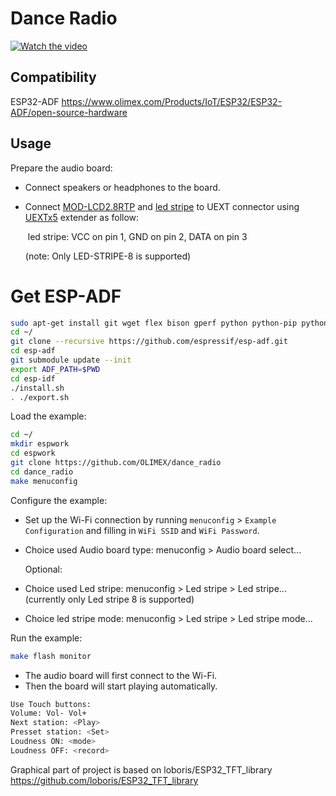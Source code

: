 # Dance Radio 

[![Watch the video](https://img.youtube.com/vi/gBpEz3MsBD0/maxresdefault.jpg)](https://youtu.be/gBpEz3MsBD0) 

## Compatibility

ESP32-ADF
https://www.olimex.com/Products/IoT/ESP32/ESP32-ADF/open-source-hardware

## Usage

Prepare the audio board:

- Connect speakers or headphones to the board.

- Connect [MOD-LCD2.8RTP](https://www.olimex.com/Products/Modules/LCD/MOD-LCD2-8RTP/open-source-hardware) and [led stripe](https://www.olimex.com/Products/Components/LEDs/LED-STRIPE-8/) to UEXT connector using [UEXTx5](https://www.olimex.com/Products/Modules/Interface/UEXTx5/open-source-hardware) extender as follow:

  ​	led stripe: VCC on pin 1, GND on pin 2, DATA on pin 3 
  
  (note: Only LED-STRIPE-8 is supported)

# Get ESP-ADF
```bash
sudo apt-get install git wget flex bison gperf python python-pip python-setuptools python-serial python-click python-cryptography python-future python-pyparsing python-pyelftools cmake ninja-build ccache libffi-dev libssl-dev
cd ~/
git clone --recursive https://github.com/espressif/esp-adf.git
cd esp-adf
git submodule update --init
export ADF_PATH=$PWD
cd esp-idf
./install.sh
. ./export.sh
```

Load the example:
```bash
cd ~/
mkdir espwork
cd espwork
git clone https://github.com/OLIMEX/dance_radio
cd dance_radio
make menuconfig
```
Configure the example:

- Set up the Wi-Fi connection by running `menuconfig` > `Example Configuration` and filling in `WiFi SSID` and `WiFi Password`.

- Choice used Audio board type:  menuconfig > Audio board select...

  Optional:

- Choice used Led stripe: menuconfig > Led stripe > Led stripe... (currently only Led stripe 8 is supported)

- Choice led stripe mode: menuconfig > Led stripe > Led stripe mode...

Run the example:

```bash
make flash monitor
```
- The audio board will first connect to the Wi-Fi.
- Then the board will start playing automatically.
```bash
Use Touch buttons:
Volume: Vol- Vol+
Next station: <Play>
Presset station: <Set>
Loudness ON: <mode>
Loudness OFF: <record>
```



Graphical part of project is based on loboris/ESP32_TFT_library https://github.com/loboris/ESP32_TFT_library


